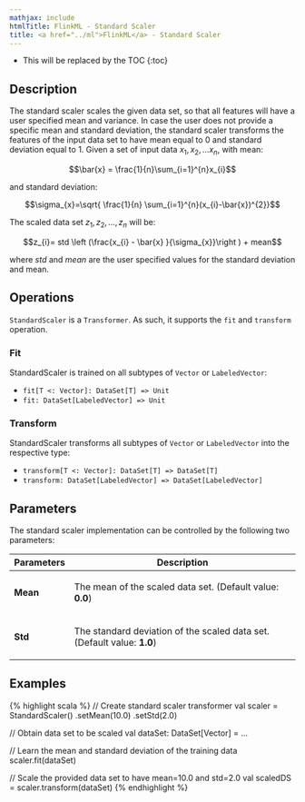 ```yaml
---
mathjax: include
htmlTitle: FlinkML - Standard Scaler
title: <a href="../ml">FlinkML</a> - Standard Scaler
---
```

<!--
Licensed to the Apache Software Foundation (ASF) under one
or more contributor license agreements.  See the NOTICE file
distributed with this work for additional information
regarding copyright ownership.  The ASF licenses this file
to you under the Apache License, Version 2.0 (the
"License"); you may not use this file except in compliance
with the License.  You may obtain a copy of the License at

  http://www.apache.org/licenses/LICENSE-2.0

Unless required by applicable law or agreed to in writing,
software distributed under the License is distributed on an
"AS IS" BASIS, WITHOUT WARRANTIES OR CONDITIONS OF ANY
KIND, either express or implied.  See the License for the
specific language governing permissions and limitations
under the License.
-->

* This will be replaced by the TOC
{:toc}

## Description

 The standard scaler scales the given data set, so that all features will have a user specified mean and variance. 
 In case the user does not provide a specific mean and standard deviation, the standard scaler transforms the features of the input data set to have mean equal to 0 and standard deviation equal to 1.
 Given a set of input data $x_1, x_2,... x_n$, with mean: 
 
 $$\bar{x} = \frac{1}{n}\sum_{i=1}^{n}x_{i}$$ 
 
 and standard deviation: 
 
 $$\sigma_{x}=\sqrt{ \frac{1}{n} \sum_{i=1}^{n}(x_{i}-\bar{x})^{2}}$$

The scaled data set $z_1, z_2,...,z_n$ will be:

 $$z_{i}= std \left (\frac{x_{i} - \bar{x}  }{\sigma_{x}}\right ) + mean$$

where $\textit{std}$ and $\textit{mean}$ are the user specified values for the standard deviation and mean.

## Operations

`StandardScaler` is a `Transformer`.
As such, it supports the `fit` and `transform` operation.

### Fit

StandardScaler is trained on all subtypes of `Vector` or `LabeledVector`: 

* `fit[T <: Vector]: DataSet[T] => Unit` 
* `fit: DataSet[LabeledVector] => Unit`

### Transform

StandardScaler transforms all subtypes of `Vector` or `LabeledVector` into the respective type: 

* `transform[T <: Vector]: DataSet[T] => DataSet[T]` 
* `transform: DataSet[LabeledVector] => DataSet[LabeledVector]`

## Parameters

The standard scaler implementation can be controlled by the following two parameters:

 <table class="table table-bordered">
  <thead>
    <tr>
      <th class="text-left" style="width: 20%">Parameters</th>
      <th class="text-center">Description</th>
    </tr>
  </thead>

  <tbody>
    <tr>
      <td><strong>Mean</strong></td>
      <td>
        <p>
          The mean of the scaled data set. (Default value: <strong>0.0</strong>)
        </p>
      </td>
    </tr>
    <tr>
      <td><strong>Std</strong></td>
      <td>
        <p>
          The standard deviation of the scaled data set. (Default value: <strong>1.0</strong>)
        </p>
      </td>
    </tr>
  </tbody>
</table>

## Examples

{% highlight scala %}
// Create standard scaler transformer
val scaler = StandardScaler()
.setMean(10.0)
.setStd(2.0)

// Obtain data set to be scaled
val dataSet: DataSet[Vector] = ...

// Learn the mean and standard deviation of the training data
scaler.fit(dataSet)

// Scale the provided data set to have mean=10.0 and std=2.0
val scaledDS = scaler.transform(dataSet)
{% endhighlight %}
